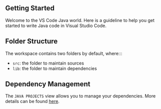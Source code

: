 ## Getting Started

Welcome to the VS Code Java world. Here is a guideline to help you get started to write Java code in Visual Studio Code.

## Folder Structure

The workspace contains two folders by default, where:::

- `src`: the folder to maintain sources
- `lib`: the folder to maintain dependencies

## Dependency Management

The `JAVA PROJECTS` view allows you to manage your dependencies. More details can be found [here](https://github.com/microsoft/vscode-java-dependency#manage-dependencies).
